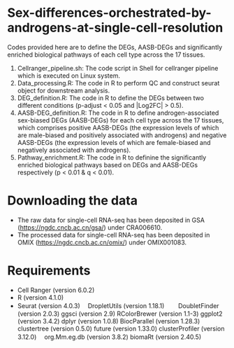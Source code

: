# Sex-differences-orchestrated-by-androgens-at-single-cell-resolution
Codes provided here are to define the DEGs, AASB-DEGs and significantly enriched biological pathways of each cell type across the 17 tissues.
1. Cellranger_pipeline.sh: The code script in Shell for cellranger pipeline which is executed on Linux system.
2. Data_processing.R: The code in R to perform QC and construct seurat object for downstream analysis.
3. DEG_definition.R: The code in R to define the DEGs between two different conditions (p-adjust < 0.05 and |Log2FC| > 0.5).
4. AASB-DEG_definition.R: The code in R to define androgen-associated sex-biased DEGs (AASB-DEGs) for each cell type across the 17 tissues, which comprises positive AASB-DEGs (the expression levels of which are male-biased and positively associated with androgens) and negative AASB-DEGs (the expression levels of which are female-biased and negatively associated with androgens).
5. Pathway_enrichment.R: The code in R to definine the significantly enriched biological pathways based on DEGs and AASB-DEGs respectively (p < 0.01 & q < 0.01).
# Downloading the data
- The raw data for single-cell RNA-seq has been deposited in GSA (https://ngdc.cncb.ac.cn/gsa/) under CRA006610.
- The processed data for single-cell RNA-seq has been deposited in OMIX (https://ngdc.cncb.ac.cn/omix/) under OMIX001083. 
# Requirements
- Cell Ranger (version 6.0.2)
- R (version 4.1.0)
- Seurat (version 4.0.3)　
DropletUtils (version 1.18.1)　　
DoubletFinder (version 2.0.3)
ggsci (version 2.9)
RColorBrewer (version 1.1-3)
ggplot2 (version 3.4.2)
dplyr (version 1.0.8)
BiocParallel (version 1.28.3)
clustertree (version 0.5.0)
future (version 1.33.0)
clusterProfiler (version 3.12.0)　
org.Mm.eg.db (version 3.8.2)
biomaRt (version 2.40.5)
